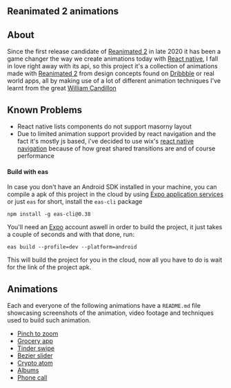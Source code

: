 ## Reanimated 2 animations

## About
Since the first release candidate of [Reanimated 2](https://docs.swmansion.com/react-native-reanimated/) in late 2020 it has been a game changer the way we create animations today with [React native](https://reactnative.dev/), I fall in love right away with its api, so this project it's a collection of animations made with [Reanimated 2](https://docs.swmansion.com/react-native-reanimated/) from design concepts found on [Dribbble](https://dribbble.com/) or real world apps, all by making use of a lot of different animation techniques I've learnt from the great [William Candillon](https://www.youtube.com/c/wcandillon)

## Known Problems
- React native lists components do not support masorny layout
- Due to limited animation support provided by react navigation and the fact it's mostly js
based, i've decided to use wix's [react native navigation](https://wix.github.io/react-native-navigation/docs/before-you-start/) because of how great shared transitions are and
of course performance

#### Build with eas
In case you don't have an Android SDK installed in your machine, you can compile a apk of this project in the cloud by using [Expo application services](https://expo.dev/) or just `eas` for short, install the `eas-cli` package
```npm
npm install -g eas-cli@0.38
```
You'll need an [Expo](https://expo.dev/) account aswell in order to build the project, it just takes a couple of seconds and with that done, run:
```
eas build --profile=dev --platform=android
```
This will build the project for you in the cloud, now all you have to do is wait for the link of the project apk.

## Animations
Each and everyone of the following animations have a `README.md` file showcasing screenshots of the animation, video footage and techniques used to build such animation.

- [Pinch to zoom](https://github.com/Glazzes/reanimated2-animations/tree/main/src/PinchToZoom)
- [Grocery app](https://github.com/Glazzes/reanimated2-animations/tree/main/src/GroceryList)
- [Tinder swipe](https://github.com/Glazzes/reanimated2-animations/tree/main/src/Tinder)
- [Bezier slider](https://github.com/Glazzes/reanimated2-animations/tree/main/src/BezierSlider)
- [Crypto atom](https://github.com/Glazzes/reanimated2-animations/tree/main/src/CryptoAtom)
- [Albums](https://github.com/Glazzes/reanimated2-animations/tree/main/src/Albums)
- [Phone call](https://github.com/Glazzes/reanimated2-animations/tree/main/src/PhoneCall)
